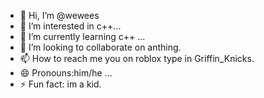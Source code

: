 - 👋 Hi, I’m @wewees
- 👀 I’m interested in c++...
- 🌱 I’m currently learning c++ ...
- 💞️ I’m looking to collaborate on anthing.
- 📫 How to reach me you on roblox type in Griffin_Knicks.
- 😄 Pronouns:him/he ...
- ⚡ Fun fact: im a kid.

<!---
wewees/wewees is a ✨ special ✨ repository because its `README.md` (this file) appears on your GitHub profile.
You can click the Preview link to take a look at your changes.
--->
